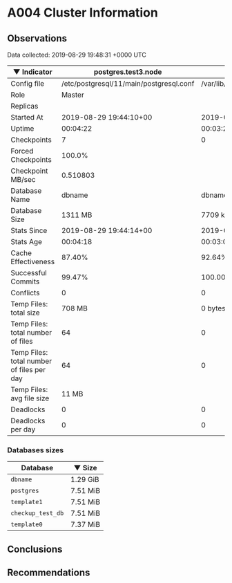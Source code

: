 # A004 Cluster Information #

## Observations ##
Data collected: 2019-08-29 19:48:31 +0000 UTC  

|&#9660;&nbsp;Indicator | postgres.test3.node | postgres.test1.node | postgres.test2.node |
|--------|-------|-------- |-------- |
|Config file |/etc/postgresql/11/main/postgresql.conf|/var/lib/postgresql/11/data1/postgresql.conf|/var/lib/postgresql/11/data2/postgresql.conf|
|Role |Master|<no value>|<no value>|
|Replicas ||<no value>|<no value>|
|Started At |2019-08-29&nbsp;19:44:10+00|2019-08-29 19:44:19+00|2019-08-29 19:44:26+00|
|Uptime |00:04:22|00:03:22|00:03:35|
|Checkpoints |7|0|0|
|Forced Checkpoints |100.0%|<no value>|<no value>|
|Checkpoint MB/sec |0.510803|<no value>|<no value>|
|Database Name |dbname|dbname|dbname|
|Database Size |1311&nbsp;MB|7709 kB|7717 kB|
|Stats Since |2019-08-29&nbsp;19:44:14+00|2019-08-29 19:44:33+00|2019-08-29 19:44:33+00|
|Stats Age |00:04:18|00:03:07|00:03:28|
|Cache Effectiveness |87.40%|92.64%|92.64%|
|Successful Commits |99.47%|100.00%|100.00%|
|Conflicts |0|0|0|
|Temp Files: total size |708&nbsp;MB|0 bytes|0 bytes|
|Temp Files: total number of files |64|0|0|
|Temp Files: total number of files per day |64|0|0|
|Temp Files: avg file size |11&nbsp;MB|<no value>|<no value>|
|Deadlocks |0|0|0|
|Deadlocks per day |0|0|0|


### Databases sizes ###

| Database | &#9660;&nbsp;Size |
|----------|--------|
| `dbname` | 1.29&nbsp;GiB |
| `postgres` | 7.51&nbsp;MiB |
| `template1` | 7.51&nbsp;MiB |
| `checkup_test_db` | 7.51&nbsp;MiB |
| `template0` | 7.37&nbsp;MiB |


## Conclusions ##


## Recommendations ##

